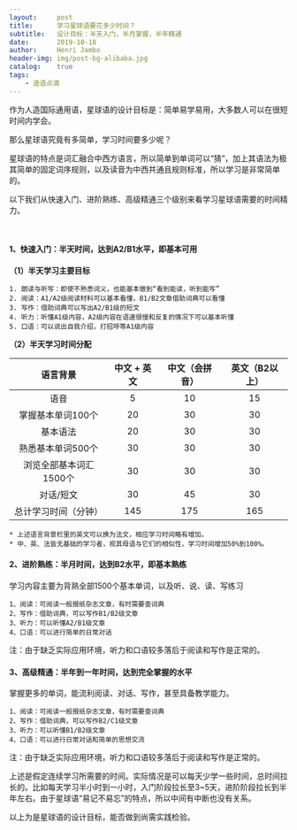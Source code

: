 ```yaml
---
layout:     post
title:      学习星球语要花多少时间？
subtitle:   设计目标：半天入门，半月掌握，半年精通
date:       2019-10-18
author:     Henri Jambo
header-img: img/post-bg-alibaba.jpg
catalog:    true
tags:
    - 造语点滴
---
```


作为人造国际通用语，星球语的设计目标是：简单易学易用，大多数人可以在很短时间内学会。

那么星球语究竟有多简单，学习时间要多少呢？

星球语的特点是词汇融合中西方语言，所以简单到单词可以“猜”，加上其语法为极其简单的固定词序规则，以及读音为中西共通且规则标准，所以学习是非常简单的。

以下我们从快速入门、进阶熟练、高级精通三个级别来看学习星球语需要的时间精力。

​	

#### 1、快速入门：半天时间，达到A2/B1水平，即基本可用

**（1）半天学习主要目标**				

	1. 朗读与听写：即使不熟悉词义，也能基本做到“看到能读，听到能写”
	2. 阅读：A1/A2级阅读材料可以基本看懂，B1/B2文章借助词典可以看懂
	3. 写作：借助词典可以写出A2/B1级的短文		
	4. 听力：听懂A1级内容，A2级内容在语速很慢和反复的情况下可以基本听懂
	5. 口语：可以说出自我介绍，打招呼等A1级内容	

**（2）半天学习时间分配**				



| 语言背景          | 中文 \+ 英文 | 中文（会拼音） | 英文（B2以上） |
|:-------------:|:--------:|:------:|:--------:|
| 语音            | 5       | 10     | 15       |
| 掌握基本单词100个    | 20       | 30     | 30       |
| 基本语法          | 20       | 30     | 30       |
| 熟悉基本单词500个    | 30       | 30     | 30       |
| 浏览全部基本词汇1500个 | 30       | 30     | 30       |
| 对话/短文         | 30       | 45     | 30       |
| 总计学习时间（分钟）    | 145      | 175    | 165      |

	* 上述语言背景栏里的英文可以换为法文，相应学习时间略有增加。
	* 中、英、法皆无基础的学习者，视其母语与它们的相似性，学习时间增加50%到100%。			



#### 2、进阶熟练：半月时间，达到B2水平，即基本熟练

学习内容主要为背熟全部1500个基本单词，以及听、说、读、写练习	

	1、阅读：可阅读一般报纸杂志文章，有时需要查词典
	2、写作：借助词典，可以写作B1/B2级文章		
	3、听力：可以听懂A2/B1级文章		
	4、口语：可以进行简单的日常对话			

注：由于缺乏实际应用环境，听力和口语较多落后于阅读和写作是正常的。



#### 3、高级精通：半年到一年时间，达到完全掌握的水平

掌握更多的单词，能流利阅读、对话、写作，甚至具备教学能力。

	1、阅读：可阅读一般报纸杂志文章，有时需要查词典
	2、写作：借助词典，可以写作B2/C1级文章		
	3、听力：可以听懂B1/B2级文章		
	4、口语：可以进行日常对话和简单的思想交流			

注：由于缺乏实际应用环境，听力和口语较多落后于阅读和写作是正常的。



上述是假定连续学习所需要的时间。实际情况是可以每天少学一些时间，总时间拉长的。比如每天学习半小时到一小时，入门阶段拉长至3~5天，进阶阶段拉长到半年左右。由于星球语“易记不易忘”的特点，所以中间有中断也没有关系。

以上为是星球语的设计目标，能否做到尚需实践检验。

